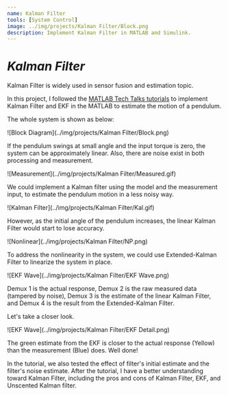 ```yaml
---
name: Kalman Filter
tools: [System Control]
image: ../img/projects/Kalman Filter/Block.png
description: Implement Kalman Filter in MATLAB and Simulink.
---
```

# _Kalman Filter_

Kalman Filter is widely used in sensor fusion and estimation topic.

In this project, I followed the [MATLAB Tech Talks tutorials](https://youtube.com/playlist?list=PLn8PRpmsu08pzi6EMiYnR-076Mh-q3tWr) to implement Kalman Filter and EKF in the MATLAB to estimate the motion of a pendulum.

The whole system is shown as below:

![Block Diagram](../img/projects/Kalman Filter/Block.png)

If the pendulum swings at small angle and the input torque is zero, the system can be approximately linear. Also, there are noise exist in both processing and measurement.

![Measurement](../img/projects/Kalman Filter/Measured.gif)

We could implement a Kalman filter using the model and the measurement input, to estimate the pendulum motion in a less noisy way.

![Kalman Filter](../img/projects/Kalman Filter/Kal.gif)

However, as the initial angle of the pendulum increases, the linear Kalman Filter would start to lose accuracy.

![Nonlinear](../img/projects/Kalman Filter/NP.png)

To address the nonlinearity in the system, we could use Extended-Kalman Filter to linearize the system in place.

![EKF Wave](../img/projects/Kalman Filter/EKF Wave.png)

Demux 1 is the actual response, Demux 2 is the raw measured data (tampered by noise), Demux 3 is the estimate of the linear Kalman Filter, and Demux 4 is the result from the Extended-Kalman Filter.

Let's take a closer look.

![EKF Wave](../img/projects/Kalman Filter/EKF Detail.png)

The green estimate from the EKF is closer to the actual response (Yellow) than the measurement (Blue) does. Well done!

In the tutorial, we also tested the effect of filter's initial estimate and the filter's noise estimate. After the tutorial, I have a better understanding toward Kalman Filter, including the pros and cons of Kalman Filter, EKF, and Unscented Kalman filter.

